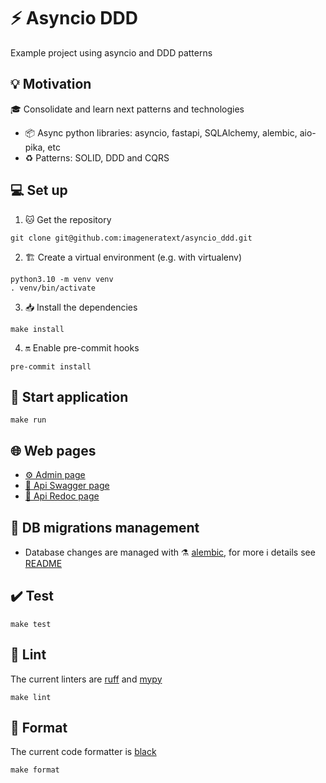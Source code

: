 # ⚡ Asyncio DDD

Example project using asyncio and DDD patterns

## 💡 Motivation

🎓 Consolidate and learn next patterns and technologies

- 📦 Async python libraries: asyncio, fastapi, SQLAlchemy, alembic, aio-pika, etc
- ♻️ Patterns: SOLID, DDD and CQRS

## 💻 Set up

1. 🐱 Get the repository

```shell
git clone git@github.com:imageneratext/asyncio_ddd.git
```

2. 🏗️ Create a virtual environment (e.g. with virtualenv)

```shell
python3.10 -m venv venv
. venv/bin/activate
```

3. 📥 Install the dependencies

```shell
make install
```

4. 🔛 Enable pre-commit hooks

```shell
pre-commit install
```

## 🚀 Start application

```shell
make run
```

## 🌐 Web pages

- [⚙️ Admin page](http://0.0.0.0:8000/admin/)
- [📗 Api Swagger page](http://0.0.0.0:8000/docs/)
- [📘 Api Redoc page](http://0.0.0.0:8000/redoc/)

## 💾 DB migrations management

- Database changes are managed with ⚗️ [alembic](https://alembic.sqlalchemy.org/en/latest/), for more ℹ️ details see [README](asyncio_ddd/shared/infrastructure/persistence/migrations/README.md)

## ✔️ Test

```shell
make test
```

## 🧹 Lint

The current linters are [ruff](https://github.com/astral-sh/ruff) and [mypy](https://github.com/python/mypy)

```shell
make lint
```

## 🌟 Format

The current code formatter is [black](https://github.com/psf/black)

```shell
make format
```
